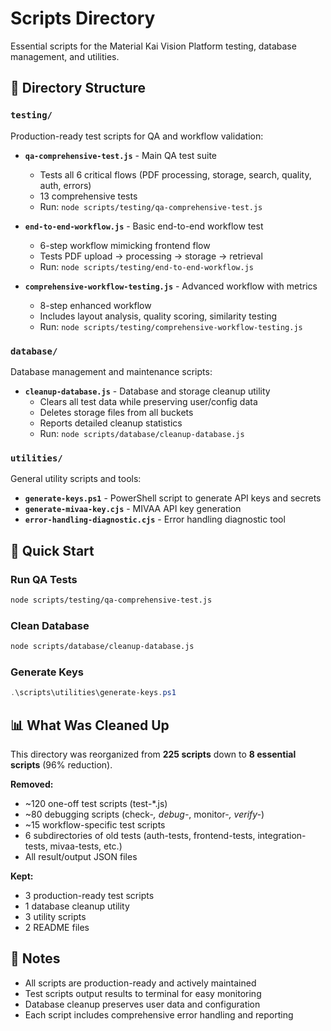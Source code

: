 # Scripts Directory

Essential scripts for the Material Kai Vision Platform testing, database management, and utilities.

## 📁 Directory Structure

### `testing/`
Production-ready test scripts for QA and workflow validation:

- **`qa-comprehensive-test.js`** - Main QA test suite
  - Tests all 6 critical flows (PDF processing, storage, search, quality, auth, errors)
  - 13 comprehensive tests
  - Run: `node scripts/testing/qa-comprehensive-test.js`

- **`end-to-end-workflow.js`** - Basic end-to-end workflow test
  - 6-step workflow mimicking frontend flow
  - Tests PDF upload → processing → storage → retrieval
  - Run: `node scripts/testing/end-to-end-workflow.js`

- **`comprehensive-workflow-testing.js`** - Advanced workflow with metrics
  - 8-step enhanced workflow
  - Includes layout analysis, quality scoring, similarity testing
  - Run: `node scripts/testing/comprehensive-workflow-testing.js`

### `database/`
Database management and maintenance scripts:

- **`cleanup-database.js`** - Database and storage cleanup utility
  - Clears all test data while preserving user/config data
  - Deletes storage files from all buckets
  - Reports detailed cleanup statistics
  - Run: `node scripts/database/cleanup-database.js`

### `utilities/`
General utility scripts and tools:

- **`generate-keys.ps1`** - PowerShell script to generate API keys and secrets
- **`generate-mivaa-key.cjs`** - MIVAA API key generation
- **`error-handling-diagnostic.cjs`** - Error handling diagnostic tool

## 🚀 Quick Start

### Run QA Tests
```bash
node scripts/testing/qa-comprehensive-test.js
```

### Clean Database
```bash
node scripts/database/cleanup-database.js
```

### Generate Keys
```powershell
.\scripts\utilities\generate-keys.ps1
```

## 📊 What Was Cleaned Up

This directory was reorganized from **225 scripts** down to **8 essential scripts** (96% reduction).

**Removed:**
- ~120 one-off test scripts (test-*.js)
- ~80 debugging scripts (check-*, debug-*, monitor-*, verify-*)
- ~15 workflow-specific test scripts
- 6 subdirectories of old tests (auth-tests, frontend-tests, integration-tests, mivaa-tests, etc.)
- All result/output JSON files

**Kept:**
- 3 production-ready test scripts
- 1 database cleanup utility
- 3 utility scripts
- 2 README files

## 📝 Notes

- All scripts are production-ready and actively maintained
- Test scripts output results to terminal for easy monitoring
- Database cleanup preserves user data and configuration
- Each script includes comprehensive error handling and reporting
